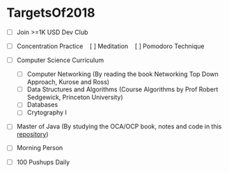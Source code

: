 # TargetsOf2018

* [ ] Join >=1K USD Dev Club

* [ ] Concentration Practice
    [ ] Meditation 
    [ ] Pomodoro Technique

* [ ] Computer Science Curriculum
    * [ ] Computer Networking (By reading the book Networking Top Down Approach, Kurose and Ross)
    * [ ] Data Structures and Algorithms (Course Algorithms by Prof Robert Sedgewick, Princeton University)
    * [ ] Databases
    * [ ] Crytography I
    
* [ ] Master of Java (By studying the OCA/OCP book, notes and code in this [repository](https://github.com/VanTamNguyen/LearningJava))

* [ ] Morning Person

* [ ] 100 Pushups Daily
